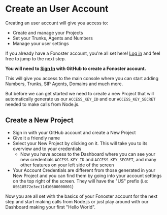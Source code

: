 # Create an User Account

Creating an user account will give you access to: 

- Create and manage your Projects
- Set your Trunks, Agents and Numbers
- Manage your user settings

If you already have a Fonoster account, you're all set here! [Log in](https://console.fonoster.io) and feel free to jump to the next step.

**You will need to [Sign In](https://console.fonoster.io) with GitHub to create a Fonoster account.**

This will give you access to the main console where you can start adding Numbers, Trunks, SIP Agents, Domains and much more. 

But before we can get started we need to create a new Project that will automatically generate us our `ACCESS_KEY_ID` and our `ACCESS_KEY_SECRET` needed to make calls from Node.js.

## Create a New Project

- Sign in with your GitHub account and create a New Project
- Give it a friendly name
- Select your New Project by clicking on it. This will take you to its overview and to your credentials
  - Now you have access to the Dashboard where you can see your new credentials `ACCESS_KEY_ID` and `ACCESS_KEY_SECRET`, and many other features on your left side of the screen
- Your Account Credentials are different from those generated in your New Project and you can find them by going into your account settings on the top right of the screen. They will have the "US" prefix (i.e: `US618572e3ec11d10600000001`) 

Now you are all set with the basics of your Fonoster account for the next step and start making calls from Node.js or just play around with our Dashboard making your first "Hello World".
